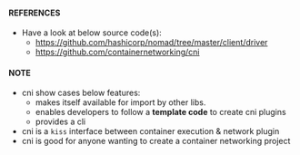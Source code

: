 
#### REFERENCES

- Have a look at below source code(s):
  - https://github.com/hashicorp/nomad/tree/master/client/driver
  - https://github.com/containernetworking/cni

#### NOTE

- cni show cases below features:
  - makes itself available for import by other libs.
  - enables developers to follow a **template code** to create cni plugins
  - provides a cli
- cni is a `kiss` interface between container execution & network plugin
- cni is good for anyone wanting to create a container networking project
